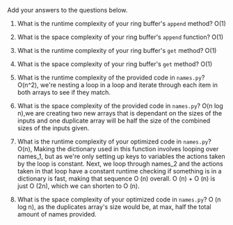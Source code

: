 Add your answers to the questions below.

1. What is the runtime complexity of your ring buffer's `append` method? O(1)

2. What is the space complexity of your ring buffer's `append` function? O(1)

3. What is the runtime complexity of your ring buffer's `get` method? O(1)

4. What is the space complexity of your ring buffer's `get` method? O(1)

5) What is the runtime complexity of the provided code in `names.py`? O(n^2), we're nesting a loop in a loop and iterate through each item in both arrays to see if they match.

6) What is the space complexity of the provided code in `names.py`? O(n log n),we are creating two new arrays that is dependant on the sizes of the inputs and one duplicate array will be half the size of the combined sizes of the inputs given.

7) What is the runtime complexity of your optimized code in `names.py`? O(n), Making the dictionary used in this function involves looping over names_1, but as we're only setting up keys to variables the actions taken by the loop is constant. Next, we loop through names_2 and the actions taken in that loop have a constant runtime checking if something is in a dictionary is fast, making that sequence O (n) overall. O (n) + O (n) is just O (2n), which we can shorten to O (n).

8) What is the space complexity of your optimized code in `names.py`? O (n log n), as the duplicates array's size would be, at max, half the total amount of names provided.
